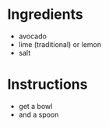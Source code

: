 # Ingredients
- avocado
- lime (traditional) or lemon
- salt

# Instructions

- get a bowl
- and a spoon

